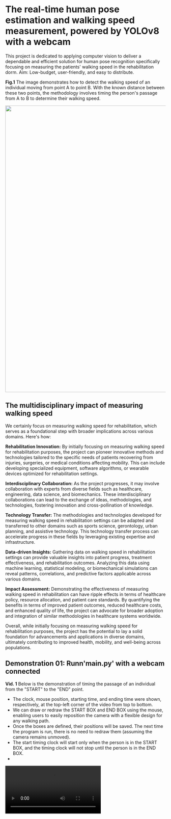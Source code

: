 # The real-time human pose estimation and walking speed measurement, powered by YOLOv8 with a webcam

This project is dedicated to applying computer vision to deliver a dependable and efficient solution for human pose recognition specifically focusing on measuring the patients' walking speed in the rehabilitation dorm.
Aim: Low-budget, user-friendly, and easy to distribute.

**Fig.1** The image demonstrates how to detect the walking speed of an individual moving from point A to point B. With the known distance between these two points, the methodology involves timing the person's passage from A to B to determine their walking speed.

<img src="https://github.com/PanithanS/Webcam-Pose-Estimation-using-YOLOv8/assets/83627892/fd0bff1e-03b9-478d-bc0d-c6a0f18ee0d9" width="900">

## The multidisciplinary impact of measuring walking speed
We certainly focus on measuring walking speed for rehabilitation, which serves as a foundational step with broader implications across various domains. Here's how:

**Rehabilitation Innovation:** By initially focusing on measuring walking speed for rehabilitation purposes, the project can pioneer innovative methods and technologies tailored to the specific needs of patients recovering from injuries, surgeries, or medical conditions affecting mobility. This can include developing specialized equipment, software algorithms, or wearable devices optimized for rehabilitation settings.

**Interdisciplinary Collaboration:** As the project progresses, it may involve collaboration with experts from diverse fields such as healthcare, engineering, data science, and biomechanics. These interdisciplinary collaborations can lead to the exchange of ideas, methodologies, and technologies, fostering innovation and cross-pollination of knowledge.

**Technology Transfer:** The methodologies and technologies developed for measuring walking speed in rehabilitation settings can be adapted and transferred to other domains such as sports science, gerontology, urban planning, and assistive technology. This technology transfer process can accelerate progress in these fields by leveraging existing expertise and infrastructure.

**Data-driven Insights:** Gathering data on walking speed in rehabilitation settings can provide valuable insights into patient progress, treatment effectiveness, and rehabilitation outcomes. Analyzing this data using machine learning, statistical modeling, or biomechanical simulations can reveal patterns, correlations, and predictive factors applicable across various domains.

**Impact Assessment:** Demonstrating the effectiveness of measuring walking speed in rehabilitation can have ripple effects in terms of healthcare policy, resource allocation, and patient care standards. By quantifying the benefits in terms of improved patient outcomes, reduced healthcare costs, and enhanced quality of life, the project can advocate for broader adoption and integration of similar methodologies in healthcare systems worldwide.

Overall, while initially focusing on measuring walking speed for rehabilitation purposes, the project has the potential to lay a solid foundation for advancements and applications in diverse domains, ultimately contributing to improved health, mobility, and well-being across populations.

## Demonstration 01: Runn'main.py' with a webcam connected
**Vid. 1** Below is the demonstration of timing the passage of an individual from the "START" to the "END" point.
- The clock, mouse position, starting time, and ending time were shown, respectively, at the top-left corner of the video from top to bottom.
- We can draw or redraw the START BOX and END BOX using the mouse, enabling users to easily reposition the camera with a flexible design for any walking path.
- Once the boxes are defined, their positions will be saved. The next time the program is run, there is no need to redraw them (assuming the camera remains unmoved).
- The start timing clock will start only when the person is in the START BOX, and the timing clock will not stop until the person is in the END BOX.
- 
<video src="https://github.com/PanithanS/Webcam-Pose-Estimation-using-YOLOv8/assets/83627892/12de9def-dbf8-480f-886a-ebe74dbc76d0">

## Requirement
1. PyTorch(CPU)
see more on the PyTorch site: https://pytorch.org/get-started/locally/

```Python
conda install pytorch torchvision torchaudio cpuonly -c pytorch
```
2. Ultralytics for the YOLOv8 pose estimation

```Python
pip install ultralytics
```
3. OpenCV for Python (already installed in Anaconda), but if not, please try:
```Python
conda install conda-forge::opencv
```
## Inspiration and Acknowledgments
- The idea cannot be implemented without the pre-trained model of YOLOv8 from: https://github.com/ultralytics.
